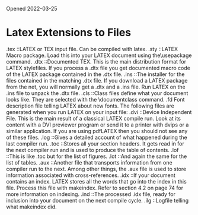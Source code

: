 Opened 2022-03-25

# Latex Extensions to Files

.tex 	::LATEX or TEX input file. Can be compiled with latex.
.sty 	::LATEX Macro package. Load this into your LATEX document using the\usepackage command.
.dtx 	::Documented TEX. This is the main distribution format for LATEX stylefiles. If you process a .dtx file you get documented macro code of the LATEX package contained in the .dtx file.
.ins 	::The installer for the files contained in the matching .dtx file. If you download a LATEX package from the net, you will normally get a .dtx and a .ins file. Run LATEX on the .ins file to unpack the .dtx file. 
.cls 	::Class files define what your document looks like. They are selected with the \documentclass command.
.fd Font description file telling LATEX about new fonts. The following files are generated when you run LATEX on your input file:
.dvi 	::Device Independent File. This is the main result of a classical LATEX compile run. Look at its content with a DVI previewer program or send it to a printer with dvips or a similar application. If you are using pdfLATEX then you should not see any of these files.
.log 	::Gives a detailed account of what happened during the last compiler run.
.toc 	::Stores all your section headers. It gets read in for the next compiler run and is used to produce the table of contents.
.lof 	::This is like .toc but for the list of figures.
.lot 	::And again the same for the list of tables.
.aux 	::Another file that transports information from one compiler run to the next. Among other things, the .aux file is used to store information associated with cross-references.
.idx 	::If your document contains an index. LATEX stores all the words that go into the index in this file. Process this file with makeindex. Refer to section 4.2 on page 74 for more information on indexing.
.ind 	::The processed .idx file, ready for inclusion into your document on the next compile cycle.
.ilg 	::Logfile telling what makeindex did.
